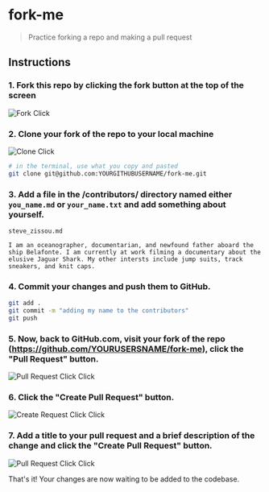 # fork-me
> Practice forking a repo and making a pull request

## Instructions

### 1. Fork this repo by clicking the fork button at the top of the screen

![Fork Click](https://raw.githubusercontent.com/LearnFrontEnd/fork-me/master/img/fork_click.gif)

### 2. Clone your fork of the repo to your local machine

![Clone Click](https://github.com/LearnFrontEnd/fork-me/blob/master/img/clone_link.gif)

```bash
# in the terminal, use what you copy and pasted
git clone git@github.com:YOURGITHUBUSERNAME/fork-me.git
```

### 3. Add a file in the /contributors/ directory named either `you_name.md` or `your_name.txt` and add something about yourself.

```
steve_zissou.md

I am an oceanographer, documentarian, and newfound father aboard the ship Belafonte. I am currently at work filming a documentary about the elusive Jaguar Shark. My other intersts include jump suits, track sneakers, and knit caps.
```

### 4. Commit your changes and push them to GitHub.

```bash
git add .
git commit -m "adding my name to the contributors"
git push
```

### 5. Now, back to GitHub.com, visit your fork of the repo (https://github.com/YOURUSERSNAME/fork-me), click the "Pull Request" button.

![Pull Request Click Click](https://raw.githubusercontent.com/LearnFrontEnd/fork-me/master/img/pull_request_click.gif)

### 6. Click the "Create Pull Request" button.

![Create Request Click Click](https://raw.githubusercontent.com/LearnFrontEnd/fork-me/master/img/create_pull_request.gif)

### 7. Add a title to your pull request and a brief description of the change and click the "Create Pull Request" button.

![Pull Request Click Click](https://raw.githubusercontent.com/LearnFrontEnd/fork-me/master/img/make_pull_request.gif)

That's it! Your changes are now waiting to be added to the codebase.
